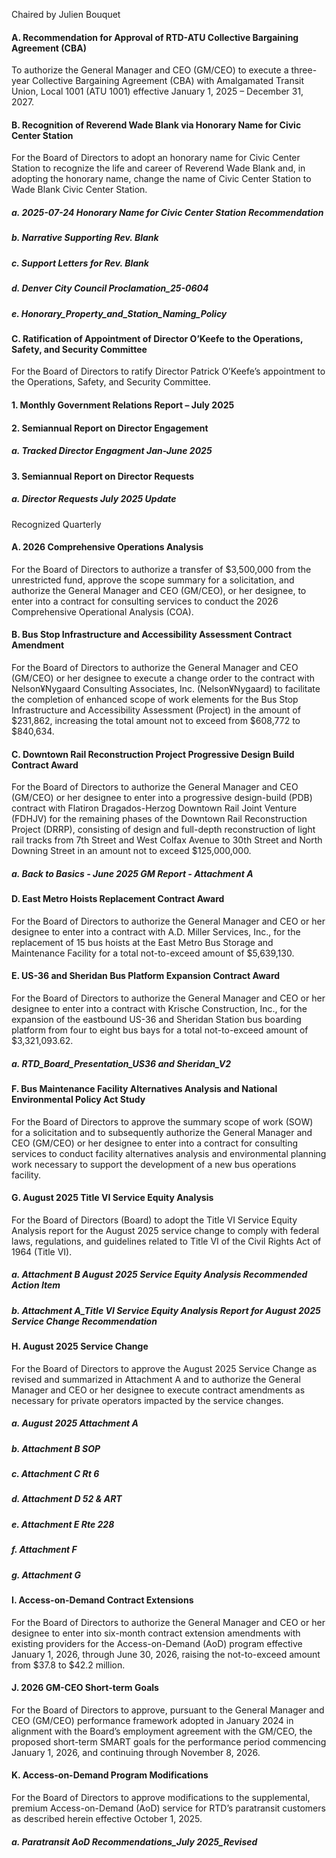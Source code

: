 Chaired by Julien Bouquet

#### A. Recommendation for Approval of RTD-ATU Collective Bargaining Agreement (CBA)

To authorize the General Manager and CEO (GM/CEO) to execute a three-year Collective Bargaining Agreement (CBA) with Amalgamated Transit Union, Local 1001 (ATU 1001) effective January 1, 2025 – December 31, 2027.

#### B. Recognition of Reverend Wade Blank via Honorary Name for Civic Center Station

For the Board of Directors to adopt an honorary name for Civic Center Station to recognize the life and career of Reverend Wade Blank and, in adopting the honorary name, change the name of Civic Center Station to Wade Blank Civic Center Station.

##### a. 2025-07-24 Honorary Name for Civic Center Station  Recommendation

##### b. Narrative Supporting Rev. Blank

##### c. Support Letters for Rev. Blank

##### d. Denver City Council Proclamation_25-0604

##### e. Honorary_Property_and_Station_Naming_Policy

#### C. Ratification of Appointment of Director O’Keefe to the Operations, Safety, and Security Committee

For the Board of Directors to ratify Director Patrick O’Keefe’s appointment to the Operations, Safety, and Security Committee.

#### 1. Monthly Government Relations Report – July 2025

#### 2. Semiannual Report on Director Engagement

##### a. Tracked Director Engagment Jan-June 2025

#### 3. Semiannual Report on Director Requests

##### a. Director Requests July 2025 Update

Recognized Quarterly

#### A. 2026 Comprehensive Operations Analysis

For the Board of Directors to authorize a transfer of $3,500,000 from the unrestricted fund, approve the scope summary for a solicitation, and authorize the General Manager and CEO (GM/CEO), or her designee, to enter into a contract for consulting services to conduct the 2026 Comprehensive Operational Analysis (COA).

#### B. Bus Stop Infrastructure and Accessibility Assessment  Contract Amendment

For the Board of Directors to authorize the General Manager and CEO (GM/CEO) or her designee to execute a change order to the contract with Nelson¥Nygaard Consulting Associates, Inc. (Nelson¥Nygaard) to facilitate the completion of enhanced scope of work elements for the Bus Stop Infrastructure and Accessibility Assessment (Project) in the amount of $231,862, increasing the total amount not to exceed from $608,772 to $840,634.

#### C. Downtown Rail Reconstruction Project Progressive Design Build Contract Award

For the Board of Directors to authorize the General Manager and CEO (GM/CEO) or her designee to enter into a progressive design-build (PDB) contract with Flatiron Dragados-Herzog Downtown Rail Joint Venture (FDHJV) for the remaining phases of the Downtown Rail Reconstruction Project (DRRP), consisting of design and full-depth reconstruction of light rail tracks from 7th Street and West Colfax Avenue to 30th Street and North Downing Street in an amount not to exceed $125,000,000.

##### a. Back to Basics  - June 2025 GM Report - Attachment A

#### D. East Metro Hoists Replacement Contract Award

For the Board of Directors to authorize the General Manager and CEO or her designee to enter into a contract with A.D. Miller Services, Inc., for the replacement of 15 bus hoists at the East Metro Bus Storage and Maintenance Facility for a total not-to-exceed amount of $5,639,130.

#### E. US-36 and Sheridan Bus Platform Expansion Contract Award

For the Board of Directors to authorize the General Manager and CEO or her designee to enter into a contract with Krische Construction, Inc., for the expansion of the eastbound US-36 and Sheridan Station bus boarding platform from four to eight bus bays for a total not-to-exceed amount of $3,321,093.62.

##### a. RTD_Board_Presentation_US36 and Sheridan_V2

#### F. Bus Maintenance Facility Alternatives Analysis and National Environmental Policy Act Study

For the Board of Directors to approve the summary scope of work (SOW) for a solicitation and to subsequently authorize the General Manager and CEO (GM/CEO) or her designee to enter into a contract for consulting services to conduct facility alternatives analysis and environmental planning work necessary to support the development of a new bus operations facility.

#### G. August 2025 Title VI Service Equity Analysis

For the Board of Directors (Board) to adopt the Title VI Service Equity Analysis report for the August 2025 service change to comply with federal laws, regulations, and guidelines related to Title VI of the Civil Rights Act of 1964 (Title VI).

##### a. Attachment B August 2025 Service Equity Analysis Recommended Action Item

##### b. Attachment A_Title VI Service Equity Analysis Report for August 2025 Service Change Recommendation

#### H. August 2025 Service Change

For the Board of Directors to approve the August 2025 Service Change as revised and summarized in Attachment A and to authorize the General Manager and CEO or her designee to execute contract amendments as necessary for private operators impacted by the service changes.

##### a. August 2025 Attachment A

##### b. Attachment B SOP

##### c. Attachment C Rt 6

##### d. Attachment D 52 & ART

##### e. Attachment E Rte 228

##### f. Attachment F

##### g. Attachment G

#### I. Access-on-Demand Contract Extensions

For the Board of Directors to authorize the General Manager and CEO or her designee to enter into six-month contract extension amendments with existing providers for the Access-on-Demand (AoD) program effective January 1, 2026, through June 30, 2026, raising the not-to-exceed amount from $37.8 to $42.2 million.

#### J. 2026 GM-CEO Short-term Goals

For the Board of Directors to approve, pursuant to the General Manager and CEO (GM/CEO) performance framework adopted in January 2024 in alignment with the Board’s employment agreement with the GM/CEO, the proposed short-term SMART goals for the performance period commencing January 1, 2026, and continuing through November 8, 2026.

#### K. Access-on-Demand Program Modifications

For the Board of Directors to approve modifications to the supplemental, premium Access-on-Demand (AoD) service for RTD’s paratransit customers as described herein effective October 1, 2025.

##### a. Paratransit AoD Recommendations_July 2025_Revised